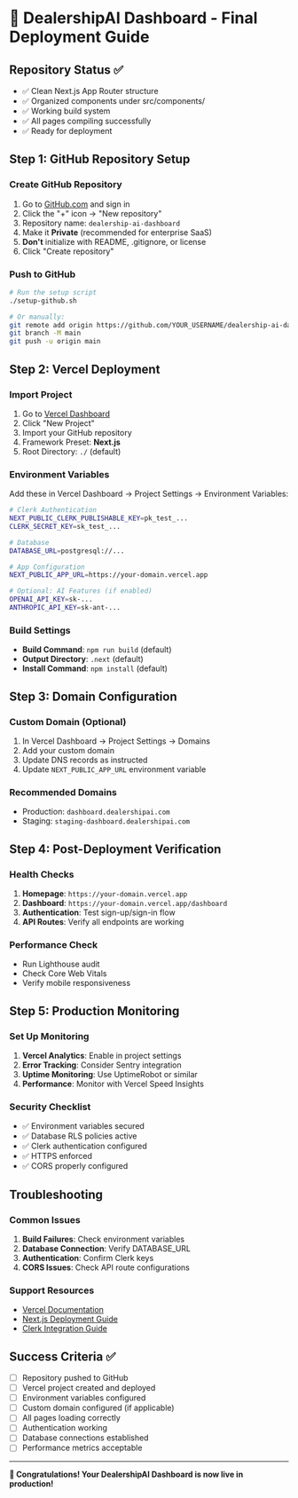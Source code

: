 # 🚀 DealershipAI Dashboard - Final Deployment Guide

## Repository Status ✅
- ✅ Clean Next.js App Router structure
- ✅ Organized components under src/components/
- ✅ Working build system
- ✅ All pages compiling successfully
- ✅ Ready for deployment

## Step 1: GitHub Repository Setup

### Create GitHub Repository
1. Go to [GitHub.com](https://github.com) and sign in
2. Click the "+" icon → "New repository"
3. Repository name: `dealership-ai-dashboard`
4. Make it **Private** (recommended for enterprise SaaS)
5. **Don't** initialize with README, .gitignore, or license
6. Click "Create repository"

### Push to GitHub
```bash
# Run the setup script
./setup-github.sh

# Or manually:
git remote add origin https://github.com/YOUR_USERNAME/dealership-ai-dashboard.git
git branch -M main
git push -u origin main
```

## Step 2: Vercel Deployment

### Import Project
1. Go to [Vercel Dashboard](https://vercel.com/dashboard)
2. Click "New Project"
3. Import your GitHub repository
4. Framework Preset: **Next.js**
5. Root Directory: `./` (default)

### Environment Variables
Add these in Vercel Dashboard → Project Settings → Environment Variables:

```bash
# Clerk Authentication
NEXT_PUBLIC_CLERK_PUBLISHABLE_KEY=pk_test_...
CLERK_SECRET_KEY=sk_test_...

# Database
DATABASE_URL=postgresql://...

# App Configuration
NEXT_PUBLIC_APP_URL=https://your-domain.vercel.app

# Optional: AI Features (if enabled)
OPENAI_API_KEY=sk-...
ANTHROPIC_API_KEY=sk-ant-...
```

### Build Settings
- **Build Command**: `npm run build` (default)
- **Output Directory**: `.next` (default)
- **Install Command**: `npm install` (default)

## Step 3: Domain Configuration

### Custom Domain (Optional)
1. In Vercel Dashboard → Project Settings → Domains
2. Add your custom domain
3. Update DNS records as instructed
4. Update `NEXT_PUBLIC_APP_URL` environment variable

### Recommended Domains
- Production: `dashboard.dealershipai.com`
- Staging: `staging-dashboard.dealershipai.com`

## Step 4: Post-Deployment Verification

### Health Checks
1. **Homepage**: `https://your-domain.vercel.app`
2. **Dashboard**: `https://your-domain.vercel.app/dashboard`
3. **Authentication**: Test sign-up/sign-in flow
4. **API Routes**: Verify all endpoints are working

### Performance Check
- Run Lighthouse audit
- Check Core Web Vitals
- Verify mobile responsiveness

## Step 5: Production Monitoring

### Set Up Monitoring
1. **Vercel Analytics**: Enable in project settings
2. **Error Tracking**: Consider Sentry integration
3. **Uptime Monitoring**: Use UptimeRobot or similar
4. **Performance**: Monitor with Vercel Speed Insights

### Security Checklist
- ✅ Environment variables secured
- ✅ Database RLS policies active
- ✅ Clerk authentication configured
- ✅ HTTPS enforced
- ✅ CORS properly configured

## Troubleshooting

### Common Issues
1. **Build Failures**: Check environment variables
2. **Database Connection**: Verify DATABASE_URL
3. **Authentication**: Confirm Clerk keys
4. **CORS Issues**: Check API route configurations

### Support Resources
- [Vercel Documentation](https://vercel.com/docs)
- [Next.js Deployment Guide](https://nextjs.org/docs/deployment)
- [Clerk Integration Guide](https://clerk.com/docs)

## Success Criteria ✅
- [ ] Repository pushed to GitHub
- [ ] Vercel project created and deployed
- [ ] Environment variables configured
- [ ] Custom domain configured (if applicable)
- [ ] All pages loading correctly
- [ ] Authentication working
- [ ] Database connections established
- [ ] Performance metrics acceptable

---

**🎉 Congratulations! Your DealershipAI Dashboard is now live in production!**


